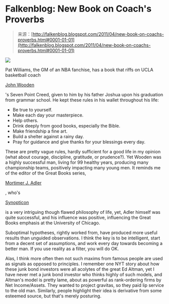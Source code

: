 <!--yml
category: 未分类
date: 2024-05-12 21:02:55
-->

# Falkenblog: New Book on Coach's Proverbs

> 来源：[http://falkenblog.blogspot.com/2011/04/new-book-on-coachs-proverbs.html#0001-01-01](http://falkenblog.blogspot.com/2011/04/new-book-on-coachs-proverbs.html#0001-01-01)

[![](img/d11f9d10be4a4813b29e69c120eae1c5.png)](https://blogger.googleusercontent.com/img/b/R29vZ2xl/AVvXsEhCZT41YVMWYIF4aFOXnreRjWFKQowMk2Df5N5YWGFzzOONdHMgDW51Xlnm5yT03JqdNanpd3R21jBf_gZ9kUhH7m2OBhrVeN0Dxc7oQysjG0C_B4snvafTOM8b_-nTsUhd9vr8Mg/s1600/wooden.jpg)

Pat Williams, the GM of an NBA fanchise, has a book that riffs on UCLA basketball coach

[John Wooden](http://en.wikipedia.org/wiki/John_Wooden)

's Seven Point Creed, given to him by his father Joshua upon his graduation from grammar school. He kept these rules in his wallet throughout his life:

*   Be true to yourself.
*   Make each day your masterpiece.
*   Help others.
*   Drink deeply from good books, especially the Bible.
*   Make friendship a fine art.
*   Build a shelter against a rainy day.
*   Pray for guidance and give thanks for your blessings every day.

These are pretty vague rules, hardly sufficient for a good life in my opinion (what about courage, discipline, gratitude, or prudence?). Yet Wooden was a highly successful man, living for 99 healthy years, producing many championship teams, positively impacting many young men. It reminds me of the editor of the Great Books series,

[Mortimer J. Adler](http://en.wikipedia.org/wiki/Mortimer_Adler)

, who's

[Synopticon](http://www.goodreads.com/book/show/5054736-the-great-ideas)

is a very intriguing though flawed philosophy of life, yet, Adler himself was quite successful, and his influence was positive, influencing the Great Books emphasis at the University of Chicago.

Suboptimal hypotheses, rightly worked from, have produced more useful results than unguided observations. I think the key is to be intelligent, start from a decent set of assumptions, and work every day towards becoming a better man. If you use reality as a filter, you will do OK.

Alas, I think more often then not such maxims from famous people are used as signals as opposed to principles. I remember one NYT story about how these junk bond investors were all acolytes of the great Ed Altman, yet I have never met a junk bond investor who thinks highly of such models, and Altman's model is pretty lame, about as powerful as rank-ordering firms by Net Income/Assets. They wanted to project gravitas, so they paid lip service to the old man. Similarly, people highlight their idea is derivative from some esteemed source, but that's merely posturing.